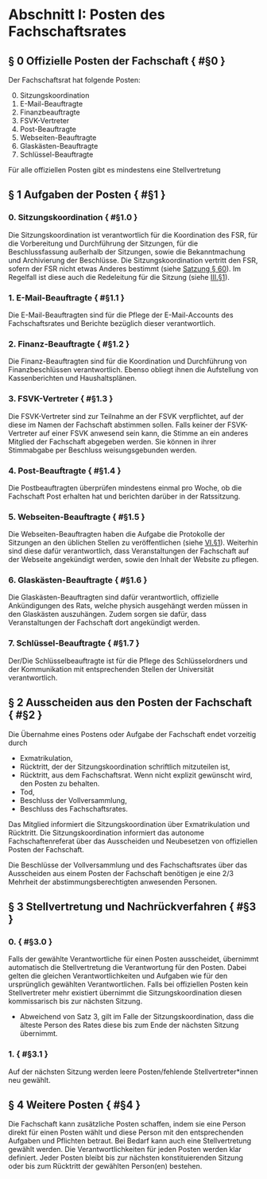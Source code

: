 # Abschnitt I: Posten des Fachschaftsrates
## § 0 Offizielle Posten der Fachschaft { #§0 }
Der Fachschaftsrat hat folgende Posten:

  0. <a name="§0.0">Sitzungskoordination</a>
  1. <a name="§0.1">E-Mail-Beauftragte</a>
  2. <a name="§0.2">Finanzbeauftragte</a>
  3. <a name="§0.3">FSVK-Vertreter</a>
  4. <a name="§0.4">Post-Beauftragte</a>
  5. <a name="§0.5">Webseiten-Beauftragte</a>
  6. <a name="§0.6">Glaskästen-Beauftragte</a>
  7. <a name="§0.7">Schlüssel-Beauftragte</a>
 
Für alle offiziellen Posten gibt es mindestens eine Stellvertretung

## § 1 Aufgaben der Posten { #§1 }
### 0. Sitzungskoordination { #§1.0 }
Die Sitzungskoordination ist verantwortlich für die Koordination des FSR, für die Vorbereitung und Durchführung der Sitzungen, für die Beschlussfassung außerhalb der Sitzungen, sowie die Bekanntmachung und Archivierung der Beschlüsse. Die Sitzungskoordination vertritt den FSR, sofern der FSR nicht etwas Anderes bestimmt (siehe [Satzung § 60](https://sphhu.de/documents/2022/07/satzung.pdf/)). Im Regelfall ist diese auch die Redeleitung für die Sitzung (siehe [III.§1](Abschnitt_3_Durchfuhrung_der_Sitzung.md#§1)). 

### 1. E-Mail-Beauftragte { #§1.1 }
Die E-Mail-Beauftragten sind für die Pflege der E-Mail-Accounts des Fachschaftsrates und Berichte bezüglich dieser verantwortlich.

### 2. Finanz-Beauftragte { #§1.2 }
Die Finanz-Beauftragten sind für die Koordination und Durchführung von Finanzbeschlüssen verantwortlich. Ebenso obliegt ihnen die Aufstellung von Kassenberichten und Haushaltsplänen.

### 3. FSVK-Vertreter { #§1.3 }
Die FSVK-Vertreter sind zur Teilnahme an der FSVK verpflichtet, auf der diese im Namen der Fachschaft abstimmen sollen. Falls keiner der FSVK-Vertreter auf einer FSVK anwesend sein kann, die Stimme an ein anderes Mitglied der Fachschaft abgegeben werden. Sie können in ihrer Stimmabgabe per Beschluss weisungsgebunden werden.

### 4. Post-Beauftragte { #§1.4 }
Die Postbeauftragten überprüfen mindestens einmal pro Woche, ob die Fachschaft Post erhalten hat und berichten darüber in der Ratssitzung.

### 5. Webseiten-Beauftragte { #§1.5 }
Die Webseiten-Beauftragten haben die Aufgabe die Protokolle der Sitzungen an den üblichen Stellen zu veröffentlichen (siehe [VI.§1](./Abschnitt_6_Sonstige%20Bestimmungen.md#§1)). Weiterhin sind diese dafür verantwortlich, dass Veranstaltungen der Fachschaft auf der Webseite angekündigt werden, sowie den Inhalt der Website zu pflegen.

### 6. Glaskästen-Beauftragte { #§1.6 }
Die Glaskästen-Beauftragten sind dafür verantwortlich, offizielle Ankündigungen des Rats, welche physich ausgehängt werden müssen in den Glaskästen auszuhängen. Zudem sorgen sie dafür, dass Veranstaltungen der Fachschaft dort angekündigt werden.

### 7. Schlüssel-Beauftragte { #§1.7 }
Der/Die Schlüsselbeauftragte ist für die Pflege des
Schlüsselordners und der Kommunikation mit entsprechenden Stellen der Universität verantwortlich.

## § 2 Ausscheiden aus den Posten der Fachschaft { #§2 }
Die Übernahme eines Postens oder Aufgabe der Fachschaft endet vorzeitig durch
- Exmatrikulation,
- Rücktritt, der der Sitzungskoordination schriftlich mitzuteilen ist,
- Rücktritt, aus dem Fachschaftsrat. Wenn nicht explizit gewünscht wird, den Posten zu behalten.
- Tod,
- Beschluss der Vollversammlung,
- Beschluss des Fachschaftsrates.

Das Mitglied informiert die Sitzungskoordination über Exmatrikulation und Rücktritt. Die Sitzungskoordination informiert das autonome Fachschaftenreferat über das Ausscheiden und Neubesetzen von offiziellen Posten der Fachschaft. 

Die Beschlüsse der Vollversammlung und des Fachschaftsrates über das Ausscheiden aus einem Posten der Fachschaft benötigen je eine 2/3 Mehrheit der abstimmungsberechtigten anwesenden Personen.

## § 3 Stellvertretung und Nachrückverfahren { #§3 }
### 0. { #§3.0 }
Falls der gewählte Verantwortliche für einen Posten ausscheidet, übernimmt automatisch die Stellvertretung die Verantwortung für den Posten. Dabei gelten die gleichen Verantwortlichkeiten und Aufgaben wie für den ursprünglich gewählten Verantwortlichen. Falls bei offiziellen Posten kein Stellvertreter mehr existiert übernimmt die Sitzungskoordination diesen kommissarisch bis zur nächsten Sitzung.
- Abweichend von Satz 3, gilt im Falle der Sitzungskoordination, dass die älteste Person des Rates diese bis zum Ende der nächsten Sitzung übernimmt.

### 1. { #§3.1 }
Auf der nächsten Sitzung werden leere Posten/fehlende Stellvertreter*innen neu gewählt.

## § 4 Weitere Posten { #§4 }

Die Fachschaft kann zusätzliche Posten schaffen, indem sie eine Person direkt für einen Posten wählt und diese Person mit den entsprechenden Aufgaben und Pflichten betraut. Bei Bedarf kann auch eine Stellvertretung gewählt werden. Die Verantwortlichkeiten für jeden Posten werden klar definiert. Jeder Posten bleibt bis zur nächsten konstituierenden Sitzung oder bis zum Rücktritt der gewählten Person(en) bestehen.